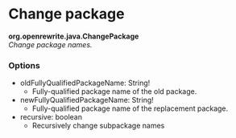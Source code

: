 # Change package

**org.openrewrite.java.ChangePackage**  
_Change package names._

### Options

* oldFullyQualifiedPackageName: String!
	* Fully-qualified package name of the old package.
* newFullyQualifiedPackageName: String!
	* Fully-qualified package name of the replacement package.
* recursive: boolean
	* Recursively change subpackage names

